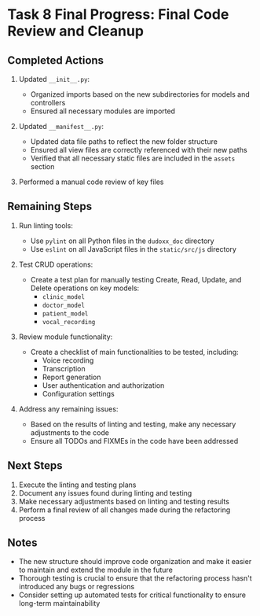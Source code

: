 # Task 8 Final Progress: Final Code Review and Cleanup

## Completed Actions
1. Updated `__init__.py`:
   - Organized imports based on the new subdirectories for models and controllers
   - Ensured all necessary modules are imported

2. Updated `__manifest__.py`:
   - Updated data file paths to reflect the new folder structure
   - Ensured all view files are correctly referenced with their new paths
   - Verified that all necessary static files are included in the `assets` section

3. Performed a manual code review of key files

## Remaining Steps
1. Run linting tools:
   - Use `pylint` on all Python files in the `dudoxx_doc` directory
   - Use `eslint` on all JavaScript files in the `static/src/js` directory

2. Test CRUD operations:
   - Create a test plan for manually testing Create, Read, Update, and Delete operations on key models:
     - `clinic_model`
     - `doctor_model`
     - `patient_model`
     - `vocal_recording`

3. Review module functionality:
   - Create a checklist of main functionalities to be tested, including:
     - Voice recording
     - Transcription
     - Report generation
     - User authentication and authorization
     - Configuration settings

4. Address any remaining issues:
   - Based on the results of linting and testing, make any necessary adjustments to the code
   - Ensure all TODOs and FIXMEs in the code have been addressed

## Next Steps
1. Execute the linting and testing plans
2. Document any issues found during linting and testing
3. Make necessary adjustments based on linting and testing results
4. Perform a final review of all changes made during the refactoring process

## Notes
- The new structure should improve code organization and make it easier to maintain and extend the module in the future
- Thorough testing is crucial to ensure that the refactoring process hasn't introduced any bugs or regressions
- Consider setting up automated tests for critical functionality to ensure long-term maintainability